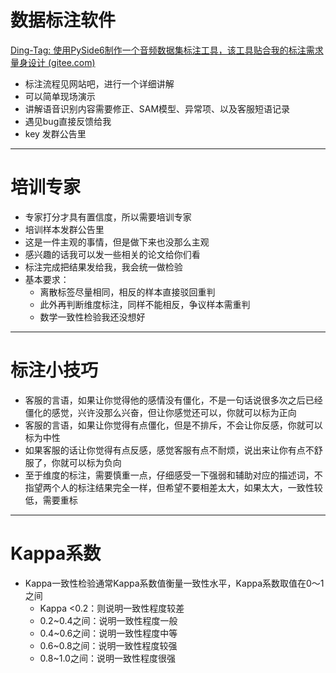# 数据标注软件

[Ding-Tag: 使用PySide6制作一个音频数据集标注工具，该工具贴合我的标注需求量身设计 (gitee.com)](https://gitee.com/byack/ding-tag)

+ 标注流程见网站吧，进行一个详细讲解
+ 可以简单现场演示
+ 讲解语音识别内容需要修正、SAM模型、异常项、以及客服短语记录
+ 遇见bug直接反馈给我
+ key 发群公告里

---
# 培训专家

+ 专家打分才具有置信度，所以需要培训专家
+ 培训样本发群公告里
+ 这是一件主观的事情，但是做下来也没那么主观
+ 感兴趣的话我可以发一些相关的论文给你们看
+ 标注完成把结果发给我，我会统一做检验
+ 基本要求：
	+ 离散标签尽量相同，相反的样本直接驳回重判
	+ 此外再判断维度标注，同样不能相反，争议样本需重判
	+ 数学一致性检验我还没想好

---
# 标注小技巧

+ 客服的言语，如果让你觉得他的感情没有僵化，不是一句话说很多次之后已经僵化的感觉，兴许没那么兴奋，但让你感觉还可以，你就可以标为正向
+ 客服的言语，如果让你觉得有点僵化，但是不排斥，不会让你反感，你就可以标为中性
+ 如果客服的话让你觉得有点反感，感觉客服有点不耐烦，说出来让你有点不舒服了，你就可以标为负向
+ 至于维度的标注，需要慎重一点，仔细感受一下强弱和辅助对应的描述词，不指望两个人的标注结果完全一样，但希望不要相差太大，如果太大，一致性较低，需要重标

---
# Kappa系数

+ Kappa一致性检验通常Kappa系数值衡量一致性水平，Kappa系数取值在0～1之间
	+ Kappa <0.2：则说明一致性程度较差
	+ 0.2~0.4之间：说明一致性程度一般
	+ 0.4~0.6之间：说明一致性程度中等
	+ 0.6~0.8之间：说明一致性程度较强
	+ 0.8~1.0之间：说明一致性程度很强
